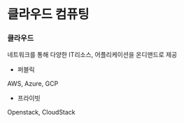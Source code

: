 # 클라우드 컴퓨팅

### 클라우드

네트워크를 통해 다양한 IT리소스, 어플리케이션을 온디맨드로 제공

* 퍼블릭

AWS, Azure, GCP

* 프라이빗

Openstack, CloudStack


